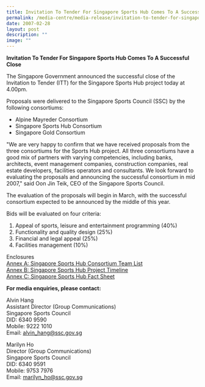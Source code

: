 ```yaml
---
title: Invitation To Tender For Singapore Sports Hub Comes To A Successful Close
permalink: /media-centre/media-release/invitation-to-tender-for-singapore-sports-hub-comes-to-a-successful/
date: 2007-02-28
layout: post
description: ""
image: ""
---
```

**Invitation To Tender For Singapore Sports Hub Comes To A Successful Close**

The Singapore Government announced the successful close of the Invitation to Tender (ITT) for the Singapore Sports Hub project today at 4.00pm.

Proposals were delivered to the Singapore Sports Council (SSC) by the following consortiums:

* Alpine Mayreder Consortium
* Singapore Sports Hub Consortium
* Singapore Gold Consortium

"We are very happy to confirm that we have received proposals from the three consortiums for the Sports Hub project. All three consortiums have a good mix of partners with varying competencies, including banks, architects, event management companies, construction companies, real estate developers, facilities operators and consultants. We look forward to evaluating the proposals and announcing the successful consortium in mid 2007," said Oon Jin Teik, CEO of the Singapore Sports Council.

The evaluation of the proposals will begin in March, with the successful consortium expected to be announced by the middle of this year.

Bids will be evaluated on four criteria:
<br>
1. Appeal of sports, leisure and entertainment programming (40%)
2. Functionality and quality design (25%)
3. Financial and legal appeal (25%)
4. Facilities management (10%)

Enclosures
<br>
[Annex A: Singapore Sports Hub Consortium Team List]()
<br>
[Annex B: Singapore Sports Hub Project Timeline](/files/Media%20Centre/Media%20Release/2007/February/ANNEXB280207pdf.pdf)
<br>
[Annex C: Singapore Sports Hub Fact Sheet](/files/Media%20Centre/Media%20Release/2007/February/ANNEXC280207pdf.pdf)


**For media enquiries, please contact:**

Alvin Hang
<br>
Assistant Director (Group Communications)
<br>
Singapore Sports Council
<br>
DID: 6340 9590
<br>
Mobile: 9222 1010
<br>
Email: [alvin_hang@ssc.gov.sg](mailto:alvin_hang@ssc.gov.sg)

Marilyn Ho
<br>
Director (Group Communications)
<br>
Singapore Sports Council
<br>
DID: 6340 9591
<br>
Mobile: 9753 7976
<br>
Email: [marilyn_ho@ssc.gov.sg](mailto:marilyn_ho@ssc.gov.sg)